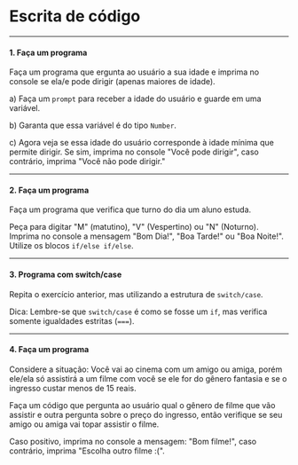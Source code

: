 
# Escrita de código

---

#### 1. Faça um programa

Faça um programa que ergunta ao usuário a sua idade e imprima no console se ela/e pode dirigir (apenas maiores de idade).

a) Faça um `prompt` para receber a idade do usuário e guarde em uma variável.

b) Garanta que essa variável é do tipo `Number`.

c) Agora veja se essa idade do usuário corresponde à idade mínima que permite dirigir. Se sim, imprima no console "Você pode dirigir", caso contrário, imprima "Você não pode dirigir."

---

#### 2. Faça um programa

Faça um programa que verifica que turno do dia um aluno estuda.

Peça para digitar "M" (matutino), "V" (Vespertino) ou "N" (Noturno). Imprima no console a mensagem "Bom Dia!", "Boa Tarde!" ou "Boa Noite!". Utilize os blocos `if/else if/else`.

---

#### 3. Programa com switch/case

Repita o exercício anterior, mas utilizando a estrutura de `switch/case`.

Dica: Lembre-se que `switch/case` é como se fosse um `if`, mas verifica somente igualdades estritas (`===`).

---

#### 4. Faça um programa

Considere a situação: Você vai ao cinema com um amigo ou amiga, porém ele/ela só assistirá a um filme com você se ele for do gênero fantasia e se o ingresso custar menos de 15 reais.

Faça um código que pergunta ao usuário qual o gênero de filme que vão assistir e outra pergunta sobre o preço do ingresso, então verifique se seu amigo ou amiga vai topar assistir o filme.

Caso positivo, imprima no console a mensagem: "Bom filme!", caso contrário, imprima "Escolha outro filme :(".
